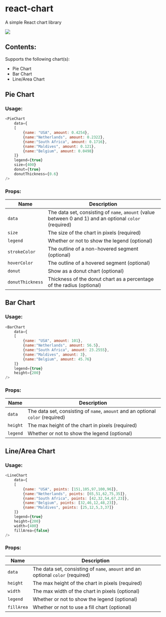 # react-chart
A simple React chart library

![](https://github.com/dgoemans/react-chart/workflows/Node%20CI/badge.svg)

## Contents:
Supports the following chart(s):
* Pie Chart
* Bar Chart
* Line/Area Chart

## Pie Chart
### Usage:
```javascript
<PieChart 
    data={
    [
        {name: "USA", amount: 0.4254},
        {name:"Netherlands", amount: 0.2322},
        {name:"South Africa", amount: 0.1716},
        {name:"Maldives", amount: 0.121},
        {name:"Belgium", amount: 0.0498}
    ]}
    legend={true}
    size={400}
    donut={true}
    donutThickness={0.6}
/>
```

### Props:
|Name          |Description         |
|--------------|--------------------|
|`data`          |The data set, consisting of `name`, `amount` (value between 0 and 1) and an optional `color` (required)|
|`size`          |The size of the chart in pixels (required)|
|`legend`        |Whether or not to show the legend (optional)|
|`strokeColor`   |The outline of a non-hovered segment (optional)|
|`hoverColor`    |The outline of a hovered segment (optional)|
|`donut`         |Show as a donut chart (optional)|
|`donutThickness`|Thickness of the donut chart as a percentage of the radius (optional)|


## Bar Chart
### Usage:
```javascript
<BarChart 
    data={
    [
        {name: "USA", amount: 101},
        {name:"Netherlands", amount: 56.5},
        {name:"South Africa", amount: 23.2555},
        {name:"Maldives", amount: 3},
        {name:"Belgium", amount: 45.76}
    ]}
    legend={true}
    height={200}
/>
```

### Props:
|Name          |Description         |
|--------------|--------------------|
|`data`        |The data set, consisting of `name`, `amount` and an optional `color` (required)|
|`height`      |The max height of the chart in pixels (required)|
|`legend`      |Whether or not to show the legend (optional)|

## Line/Area Chart
### Usage:
```javascript
<LineChart 
    data={
    [
        {name: "USA", points: [151,105,97,100,96]},
        {name:"Netherlands", points: [65,51,62,75,35]},
        {name:"South Africa", points: [42,32,54,67,23]},
        {name:"Belgium", points: [32,46,12,48,23]},
        {name:"Maldives", points: [25,12,5,3,37]}
    ]}
    legend={true}
    height={200}
    width={400}
    fillArea={false}
/>
```

### Props:
|Name          |Description         |
|--------------|--------------------|
|`data`        |The data set, consisting of `name`, `amount` and an optional `color` (required)|
|`height`      |The max height of the chart in pixels (required)|
|`width`       |The max width of the chart in pixels (optional)|
|`legend`      |Whether or not to show the legend (optional)|
|`fillArea`    |Whether or not to use a fill chart (optional)|